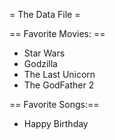= The Data File =


== Favorite Movies: ==
* Star Wars
* Godzilla
* The Last Unicorn
* The GodFather 2 



== Favorite Songs:==
* Happy Birthday
